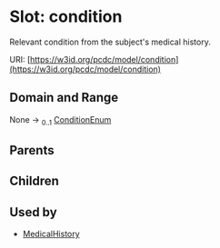 
# Slot: condition


Relevant condition from the subject's medical history.

URI: [https://w3id.org/pcdc/model/condition](https://w3id.org/pcdc/model/condition)


## Domain and Range

None &#8594;  <sub>0..1</sub> [ConditionEnum](ConditionEnum.md)

## Parents


## Children


## Used by

 * [MedicalHistory](MedicalHistory.md)
